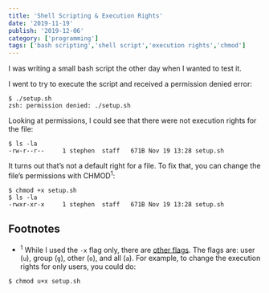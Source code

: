 ```yaml
---
title: 'Shell Scripting & Execution Rights'
date: '2019-11-19'
publish: '2019-12-06'
category: ['programming']
tags: ['bash scripting','shell script','execution rights','chmod']
---
```


I was writing a small bash script the other day when I wanted to test it.

I went to try to execute the script and received a permission denied error:
```shell
$ ./setup.sh
zsh: permission denied: ./setup.sh
```

Looking at permissions, I could see that there were not execution rights for the file:
```shell
$ ls -la
-rw-r--r--     1 stephen  staff   671B Nov 19 13:28 setup.sh
```

It turns out that’s not a default right for a file. To fix that, you can change the file’s permissions with CHMOD<sup>1</sup>:
```shell
$ chmod +x setup.sh
$ ls -la
-rwxr-xr-x     1 stephen  staff   671B Nov 19 13:28 setup.sh
```

## Footnotes
* <sup>1</sup> While I used the `-x` flag only, there are [other flags](https://www.poftut.com/chmod-x-command-linux-unix/). The flags are: user (`u`), group (`g`), other (`o`), and all (`a`). For example, to change the execution rights for only users, you could do:
```shell
$ chmod u+x setup.sh
``` 

